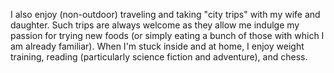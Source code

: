 I also enjoy (non-outdoor) traveling and taking "city trips" with my wife and
daughter. Such trips are always welcome as they allow me indulge my passion for
trying new foods (or simply eating a bunch of those with which I am already
familiar). When I'm stuck inside and at home, I enjoy weight training, reading
(particularly science fiction and adventure), and chess.